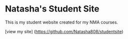 # Natasha's Student Site

This is my student website created for my NMA courses.

[view my site] (https://github.com/Natasha808/studentsite)